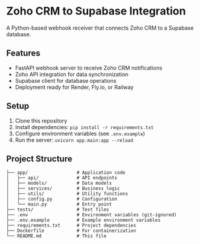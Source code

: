 # Zoho CRM to Supabase Integration

A Python-based webhook receiver that connects Zoho CRM to a Supabase database.

## Features
- FastAPI webhook server to receive Zoho CRM notifications
- Zoho API integration for data synchronization
- Supabase client for database operations
- Deployment ready for Render, Fly.io, or Railway

## Setup
1. Clone this repository
2. Install dependencies: `pip install -r requirements.txt`
3. Configure environment variables (see `.env.example`)
4. Run the server: `uvicorn app.main:app --reload`

## Project Structure
```
├── app/                  # Application code
│   ├── api/              # API endpoints
│   ├── models/           # Data models
│   ├── services/         # Business logic
│   ├── utils/            # Utility functions
│   ├── config.py         # Configuration
│   └── main.py           # Entry point
├── tests/                # Test files
├── .env                  # Environment variables (git-ignored)
├── .env.example          # Example environment variables
├── requirements.txt      # Project dependencies
├── Dockerfile            # For containerization
└── README.md             # This file
``` 